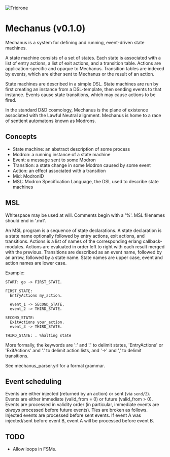 ![Tridrone](https://upload.wikimedia.org/wikipedia/en/5/56/Tridrone.JPG)

Mechanus (v0.1.0)
========
Mechanus is a system for defining and running, event-driven
state machines.

A state machine consists of a set of states. Each state is associated
with a list of entry actions, a list of exit actions, and a transition
table.
Actions are application-specific and opaque to Mechanus.
Transition tables are indexed by events, which are either sent to
Mechanus or the result of an action.

State machines are described in a simple DSL. State machines are run
by first creating an instance from a DSL-template, then sending
events to that instance. Events cause state transitions, which may cause
actions to be fired.

In the standard D&D cosmology, Mechanus is the plane of existence
associated with the Lawful Neutral alignment.
Mechanus is home to a race of sentient automatons known as Modrons.

Concepts
--------
* State machine: an abstract description of some process
* Modron: a running instance of a state machine
* Event: a message sent to some Modron
* Transition: a state change in some Modron caused by some event
* Action: an effect associated with a transition
* Mid: ModronID
* MSL: Modron Specification Language, the DSL used to describe state
machines

MSL
---
Whitespace may be used at will. Comments begin with a '%'.
MSL filenames should end in '.mrl'.

An MSL program is a sequence of state declarations.
A state declaration is a state name optionally followed by entry
actions, exit actions, and transitions.
Actions is a list of names of the corresponding erlang callback-modules. Actions
are evaluated in order left to right with each result merged with the previous.
Transitions are described as an event name, followed by an arrow,
followed by a state name.
State names are upper case, event and action names are lower case.

Example:

    START: go -> FIRST_STATE.

    FIRST_STATE:
      EntryActions my_action.

      event_1 -> SECOND_STATE,
      event_2 -> THIRD_STATE.

    SECOND_STATE:
      ExitActions your_action.
      event_3 -> THIRD_STATE.

    THIRD_STATE: . %halting state

More formally, the keywords are ':' and '.' to delimit states,
'EntryActions' or 'ExitActions' and '.' to delimit action lists, and '->'
and ',' to delimit transitions.

See mechanus_parser.yrl for a formal grammar.

Event scheduling
----------------
Events are either injected (returned by an action) or sent (via
`send/2`). Events are either immediate (valid_from = 0) or future
(valid_from > 0).
Events are processed in validity order (in particular, immediate
events are _always_ processed before future events).
Ties are broken as follows. Injected events are processed before
sent events. If event A was injected/sent before event B, event
A will be processed before event B.

TODO
----
  - Allow loops in FSMs.
